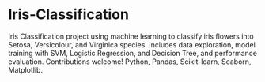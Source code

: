 # Iris-Classification
Iris Classification project using machine learning to classify iris flowers into Setosa, Versicolour, and Virginica species. Includes data exploration, model training with SVM, Logistic Regression, and Decision Tree, and performance evaluation. Contributions welcome! Python, Pandas, Scikit-learn, Seaborn, Matplotlib.
